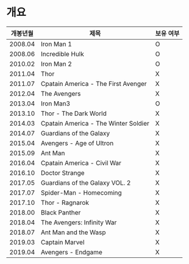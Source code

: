 # 개요
|개봉년월|제목									|보유 여부|
|-------|---------------------------------------|--------|
|2008.04|Iron Man 1								|O       |
|2008.06|Incredible Hulk						|O       |
|2010.02|Iron Man 2								|O       |
|2011.04|Thor									|X       |
|2011.07|Cpatain America - The First Avenger    |X       |
|2012.04|The Avengers							|X       |
|2013.04|Iron Man3								|O|
|2013.10|Thor - The Dark World					|X       |
|2014.03|Cpatain America - The Winter Soldier   |X       |
|2014.07|Guardians of the Galaxy				|X       |
|2015.04|Avengers - Age of Ultron				|X       |
|2015.09|Ant Man								|X       |
|2016.04|Cpatain America - Civil War			|X       |
|2016.10|Doctor Strange							|X       |
|2017.05|Guardians of the Galaxy VOL. 2			|X       |
|2017.07|Spider-Man - Homecoming				|X       |
|2017.10|Thor - Ragnarok						|X       |
|2018.00|Black Panther							|X       |
|2018.04|The Avengers: Infinity War				|X       |
|2018.07|Ant Man and the Wasp|X       |
|2019.03|Captain Marvel|X       |
|2019.04|Avengers - Endgame|X       |
<!--stackedit_data:
eyJoaXN0b3J5IjpbODgxMzU2MTc1LC0xOTgzNjIwNTg5LDcxNz
A2MzQyOV19
-->
